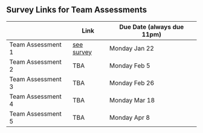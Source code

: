 ## Survey Links for Team Assessments

|                   | Link | Due Date (always due 11pm) |
|-------------------|------|----------|
| Team Assessment 1 | [see survey](https://www.surveymonkey.ca/r/6VQKPJC)  | Monday Jan 22      |
| Team Assessment 2 | TBA  | Monday Feb 5     |
| Team Assessment 3 | TBA  | Monday Feb 26     |
| Team Assessment 4 | TBA  | Monday Mar 18      |
| Team Assessment 5 | TBA  | Monday Apr 8     |
